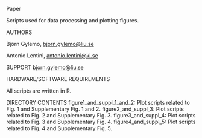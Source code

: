 Paper

Scripts used for data processing and plotting figures.

AUTHORS

Björn Gylemo, bjorn.gylemo@liu.se

Antonio Lentini, antonio.lentini@ki.se

SUPPORT
bjorn.gylemo@liu.se

HARDWARE/SOFTWARE REQUIREMENTS

All scripts are written in R.

DIRECTORY CONTENTS
figure1_and_suppl_1_and_2: Plot scripts related to Fig. 1 and Supplementary Fig. 1 and 2.
figure2_and_suppl_3: Plot scripts related to Fig. 2 and Supplementary Fig. 3.
figure3_and_suppl_4: Plot scripts related to Fig. 3 and Supplementary Fig. 4.
figure4_and_suppl_5: Plot scripts related to Fig. 4 and Supplementary Fig. 5.
